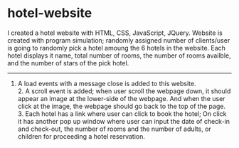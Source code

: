 # hotel-website

I created a hotel website with HTML, CSS, JavaScript, JQuery.
Website is created with program simulation; randomly assigned number of clients/user is going to randomly pick a hotel amoung the 6 hotels in the website. Each hotel displays it name, total number of rooms, the number of rooms availble, and the number of stars of the pick hotel. <hr/>
1. A load events with a message close is added to this website. <br/> 2. A scroll event is added; when user scroll the webpage down, it should appear an image at the lower-side of the webpage. And when the user click at the image, the webpage should go back to the top of the page. <br/> 3. Each hotel has a link where user can click to book the hotel; On click it has another pop up window where user can input the date of check-in and check-out, the number of rooms and the number of adults, or children for proceeding a hotel reservation.
